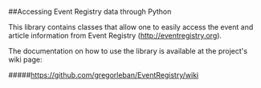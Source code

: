 ##Accessing Event Registry data through Python

This library contains classes that allow one to easily access the event and article information from Event Registry (http://eventregistry.org).

The documentation on how to use the library is available at the project's wiki page: 

#####https://github.com/gregorleban/EventRegistry/wiki
